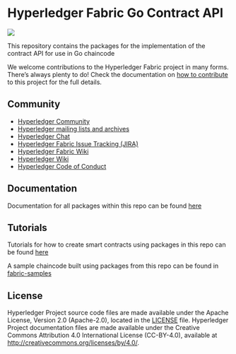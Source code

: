 # Hyperledger Fabric Go Contract API

[![](http://godoc.org/github.com/hyperledger/fabric-contract-api-go?status.svg)](http://godoc.org/github.com/hyperledger/fabric-contract-api-go)

This repository contains the packages for the implementation of the contract API for use in Go chaincode

We welcome contributions to the Hyperledger Fabric project in many forms.
There’s always plenty to do! Check the documentation on
[how to contribute][contributing] to this project for the full details.

## Community

- [Hyperledger Community](https://www.hyperledger.org/community)
- [Hyperledger mailing lists and archives](http://lists.hyperledger.org/)
- [Hyperledger Chat](http://chat.hyperledger.org/channel/fabric)
- [Hyperledger Fabric Issue Tracking (JIRA)](https://jira.hyperledger.org/secure/Dashboard.jspa?selectPageId=10104)
- [Hyperledger Fabric Wiki](https://wiki.hyperledger.org/display/Fabric)
- [Hyperledger Wiki](https://wiki.hyperledger.org/)
- [Hyperledger Code of Conduct](https://wiki.hyperledger.org/display/HYP/Hyperledger+Code+of+Conduct)

## Documentation
Documentation for all packages within this repo can be found [here](http://godoc.org/github.com/hyperledger/fabric-contract-api-go)

## Tutorials
Tutorials for how to create smart contracts using packages in this repo can be found [here](./tutorials)

A sample chaincode built using packages from this repo can be found in [fabric-samples](https://github.com/hyperledger/fabric-samples/tree/master/chaincode/fabcar/go)

## License <a name="license"></a>

Hyperledger Project source code files are made available under the Apache License, Version 2.0 (Apache-2.0), located in the [LICENSE](LICENSE) file. Hyperledger Project documentation files are made available under the Creative Commons Attribution 4.0 International License (CC-BY-4.0), available at http://creativecommons.org/licenses/by/4.0/.

[contributing]: https://hyperledger-fabric.readthedocs.io/en/latest/CONTRIBUTING.html
[grpc]: https://grpc.io/docs/guides/
[protobuf]: https://github.com/protocolbuffers/protobuf/
[rocketchat-image]: https://open.rocket.chat/images/join-chat.svg
[rocketchat-url]: https://chat.hyperledger.org/channel/fabric
